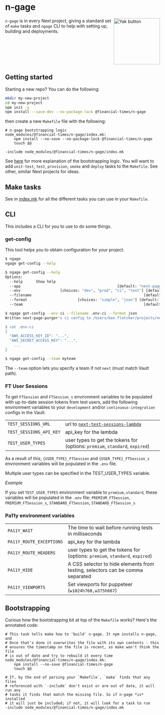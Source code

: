# n-gage

<a href="https://docs.google.com/forms/d/e/1FAIpQLSf5InA7UJK9yNBCzidFKI_WNkfbl6of1eRlIACRspGXUcBx8A/viewform?usp=pp_url&entry.78759464=n-gage" target="_blank"><img src="https://i.imgur.com/UmScdZ4.png" alt="Yak button" border="0" align="right" width="150" title="Report a yak shaving incident for this repository"></a>

`n-gage` is in every Next project, giving a standard set of `make` tasks and `ngage` CLI to help with setting up, building and deployments.

<br clear="right">

## Getting started

Starting a new repo?  You can do the following:

```sh
mkdir my-new-project
cd my-new-project
npm init -y
npm install --save-dev --no-package-lock @financial-times/n-gage
```

then create a new `Makefile` file with the following:

```make
# n-gage bootstrapping logic
node_modules/@financial-times/n-gage/index.mk:
	npm install --no-save --no-package-lock @financial-times/n-gage
	touch $@

-include node_modules/@financial-times/n-gage/index.mk
```

See [here](#bootstrapping) for more explanation of the bootstrapping logic.  You will want to add `unit-test`, `test`, `provision`, `smoke` and `deploy` tasks to the `Makefile`. See other, similar Next projects for ideas.

## Make tasks

See in [index.mk](index.mk) for all the different tasks you can use in your `Makefile`.

## CLI

This includes a CLI for you to use to do some things.

### get-config

This tool helps you to obtain configuration for your project.

```sh
$ ngage
ngage get-config --help

$ ngage get-config --help
Options:
  --help      Show help                                                [boolean]
  --app                                            [default: "next-page-purger"]
  --env                  [choices: "dev", "prod", "ci", "test"] [default: "dev"]
  --filename                                                   [default: ".env"]
  --format                       [choices: "simple", "json"] [default: "simple"]
  --team                                                       [default: "next"]

$ ngage get-config --env ci --filename .env-ci --format json
Written next-page-purger's ci config to /Users/ben.fletcher/projects/next-page-purger/.env-ci

$ cat .env-ci
{
  "AWS_ACCESS_KEY_ID": "...",
  "AWS_SECRET_ACCESS_KEY": "...",
	...
}
```

```sh
$ ngage get-config --team myteam
```

The `--team` option lets you specify a team if not `next` (must match Vault path).

### FT User Sessions

To get `FTSession` and `FTSession_s` environment variables to be populated with up-to-date session tokens from test users, add the following environment variables to your `development` and/or `continuous-integration` configs in the Vault:

| | |
|---|---|
| `TEST_SESSIONS_URL` | url to [`next-test-sessions-lambda`](http://github.com/financial-times/next-test-sessions-lambda) |
| `TEST_SESSIONS_API_KEY` | api_key for the lambda |
| `TEST_USER_TYPES` | user types to get the tokens for (options: `premium`, `standard`, `expired`) |

As a result of this, `{USER_TYPE}_FTSession` and `{USER_TYPE}_FTSession_s` environment variables will be populated in the `.env` file.

Multiple user types can be specified in the TEST_USER_TYPES variable.

*Example*

If you set `TEST_USER_TYPES` environment variable to `premium,standard`, these variables will be populated in the `.env` file:
`PREMIUM_FTSession`, `PREMIUM_FTSession_s`, `STANDARD_FTSession`, `STANDARD_FTSession_s`

### Pa11y environment variables

| | |
|---|---|
| `PA11Y_WAIT` | The time to wait before running tests in milliseconds |
| `PA11Y_ROUTE_EXCEPTIONS` | api_key for the lambda |
| `PA11Y_ROUTE_HEADERS` | user types to get the tokens for (options: `premium`, `standard`, `expired`) |
| `PA11Y_HIDE` | A CSS selector to hide elements from testing, selectors can be comma separated |
| `PA11Y_VIEWPORTS` | Set viewports for puppeteer (`w1024h768,w375h667`) |

## Bootstrapping

Curious how the bootstrapping bit at top of the `Makefile` works?  Here's the annotated code:

```make
# This task tells make how to 'build' n-gage. It npm installs n-gage, and
# Once that's done it overwrites the file with its own contents - this
# ensures the timestamp on the file is recent, so make won't think the file
# is out of date and try to rebuild it every time
node_modules/@financial-times/n-gage/index.mk:
	npm install --no-save @financial-times/n-gage
	touch $@

# If, by the end of parsing your `Makefile`, `make` finds that any files
# referenced with `-include` don't exist or are out of date, it will run any
# tasks it finds that match the missing file. So if n-gage *is* installed
# it will just be included; if not, it will look for a task to run
-include node_modules/@financial-times/n-gage/index.mk
```
